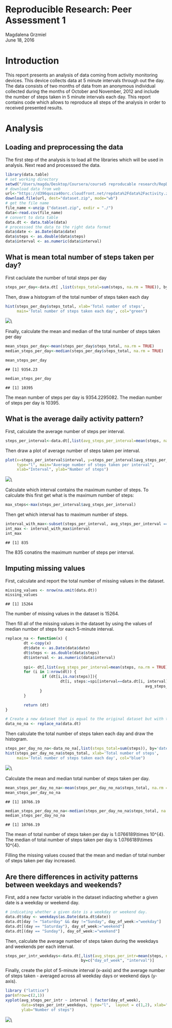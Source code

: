 # Reproducible Research: Peer Assessment 1
Magdalena Grzmiel  
June 18, 2016  

# Introduction
This report presents an analysis of data coming from activity monitoring devices. 
This device collects data at 5 minute intervals through out the day. The data consists of two months of data from an anonymous individual collected during the months of October and November, 2012 and include the number of steps taken in 5 minute intervals each day.
This report contains code which allows to reproduce all steps of the analysis in order to received presented results. 

# Analysis
## Loading and preprocessing the data

The first step of the analysis is to load all the libraries which will be used in analysis.
Next read and processsed the data.

```r
library(data.table)
# set working directory
setwd("/Users/magda/Desktop/Coursera/course5 reproducable research/RepData_PeerAssessment1")
# download data from web
url<-"https://d396qusza40orc.cloudfront.net/repdata%2Fdata%2Factivity.zip"
download.file(url, dest="dataset.zip", mode="wb") 
# get the file name
file_name <-unzip ("dataset.zip", exdir = "./")
data<-read.csv(file_name)
# convert to data table
data.dt <- data.table(data)
# processsed the data to the right data format
data$date <- as.Date(data$date)
data$steps <- as.double(data$steps)
data$interval <- as.numeric(data$interval)
```

## What is mean total number of steps taken per day?

First caclulate the number of total steps per day

```r
steps_per_day<-data.dt[ ,list(steps_total=sum(steps, na.rm = TRUE)), by='date']
```

Then, draw a histogram of the total number of steps taken each day

```r
hist(steps_per_day$steps_total, xlab='Total number of steps', 
     main='Total number of steps taken each day', col="green")
```

![](PA1_template_files/figure-html/unnamed-chunk-3-1.png)\

Finally, calculate the mean and median of the total number of steps taken per day

```r
mean_steps_per_day<-mean(steps_per_day$steps_total, na.rm = TRUE)
median_steps_per_day<-median(steps_per_day$steps_total, na.rm = TRUE)
```


```r
mean_steps_per_day
```

```
## [1] 9354.23
```

```r
median_steps_per_day
```

```
## [1] 10395
```

The mean number of steps per day is 9354.2295082.
The median number of steps per day is 10395.

## What is the average daily activity pattern?

First, calculate the average number of steps per interval.

```r
steps_per_interval<-data.dt[,list(avg_steps_per_interval=mean(steps, na.rm = TRUE)), by='interval']
```

Then draw a plot of average number of steps taken per interval.

```r
plot(x=steps_per_interval$interval, y=steps_per_interval$avg_steps_per_interval,
     type="l", main="Average number of steps taken per interval", 
     xlab="Interval", ylab="Number of steps")
```

![](PA1_template_files/figure-html/unnamed-chunk-7-1.png)\

Calculate which interval contains the maximum number of steps.
To calculate this first get what is the maximum number of steps:

```r
max_steps<-max(steps_per_interval$avg_steps_per_interval)
```
Then get which interval has to maximum number of steps.

```r
interval_with_max<-subset(steps_per_interval, avg_steps_per_interval == max_steps)
int_max <- interval_with_max$interval
int_max
```

```
## [1] 835
```
The 835 conatins the maximum number of steps per interval.

## Imputing missing values
First, calculate and report the total number of missing values in the dataset.

```r
missing_values <- nrow(na.omit(data.dt))
missing_values
```

```
## [1] 15264
```
The number of missing values in the dataset is 15264.

Then fill all of the missing values in the dataset by using the values of median number of steps for each 5-minute interval.


```r
replace_na <- function(x) {
        dt <-copy(x)
        dt$date <- as.Date(data$date)
        dt$steps <- as.double(data$steps)
        dt$interval <- as.numeric(data$interval)
        
        spi<- dt[,list(avg_steps_per_interval=mean(steps, na.rm = TRUE)), by='interval']
        for (i in 1:nrow(dt)) {
                if (dt[i,is.na(steps)]){
                        dt[i, steps:=spi[interval==data.dt[i, interval], 
                                                             avg_steps_per_interval]]
               }
        }

        return (dt)
}

# Create a new dataset that is equal to the original dataset but with the missing data filled in.
data_no_na <- replace_na(data.dt)
```

Then calculate the total number of steps taken each day and draw the histogram.


```r
steps_per_day_no_na<-data_no_na[,list(steps_total=sum(steps)), by='date']
hist(steps_per_day_no_na$steps_total, xlab='Total number of steps', 
     main='Total number of steps taken each day', col="blue")
```

![](PA1_template_files/figure-html/unnamed-chunk-12-1.png)\

Calculate the mean and median total number of steps taken per day. 

```r
mean_steps_per_day_no_na<-mean(steps_per_day_no_na$steps_total, na.rm = TRUE)
mean_steps_per_day_no_na
```

```
## [1] 10766.19
```

```r
median_steps_per_day_no_na<-median(steps_per_day_no_na$steps_total, na.rm = TRUE)
median_steps_per_day_no_na
```

```
## [1] 10766.19
```

The mean of total number of steps taken per day is 1.0766189\times 10^{4}.
The median of total number of steps taken per day is 1.0766189\times 10^{4}.

Filling the missing values coused that the mean and median of total number of steps taken per day increased.

## Are there differences in activity patterns between weekdays and weekends?

First, add a new factor variable in the dataset indiacting whether a given date is a weekday or weekend day.

```r
# indicating whether a given date is a weekday or weekend day.
data.dt$day <- weekdays(as.Date(data.dt$date))
data.dt[day != "Saturday" && day !="Sunday", day_of_week:="weekday"]
data.dt[(day == "Saturday"), day_of_week:="weekend"]
data.dt[(day == "Sunday"), day_of_week:="weekend"]
```

Then, calculate the average number of steps taken during the weekdays and weekends per each interval.

```r
steps_per_intr_weekdays<-data.dt[,list(avg_steps_per_intr=mean(steps, na.rm = TRUE)), 
                                 by=c("day_of_week", "interval")]
```

Finally, create the plot of 5-minute interval (x-axis) and the average number of steps taken - averaged across all weekday days or weekend days (y-axis).


```r
library ("lattice")
par(mfrow=c(2,1)) 
xyplot(avg_steps_per_intr ~ interval | factor(day_of_week), 
       data=steps_per_intr_weekdays, type="l",  layout = c(1,2), xlab="Interval",
       ylab="Number of steps")
```

![](PA1_template_files/figure-html/unnamed-chunk-16-1.png)\
